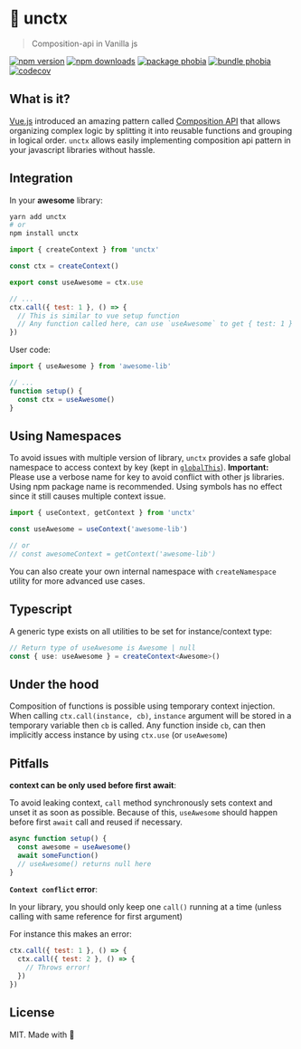 # 🍦 unctx

> Composition-api in Vanilla js

[![npm version][npm-v-src]][npm-v-href]
[![npm downloads][npm-dm-src]][npm-dm-href]
[![package phobia][packagephobia-src]][packagephobia-href]
[![bundle phobia][bundlephobia-src]][bundlephobia-href]
[![codecov][codecov-src]][codecov-href]

## What is it?

[Vue.js](https://vuejs.org) introduced an amazing pattern called [Composition API](https://v3.vuejs.org/guide/composition-api-introduction.html) that allows organizing complex logic by splitting it into reusable functions and grouping in logical order. `unctx` allows easily implementing composition api pattern in your javascript libraries without hassle.

## Integration

In your **awesome** library:

```bash
yarn add unctx
# or
npm install unctx
```

```js
import { createContext } from 'unctx'

const ctx = createContext()

export const useAwesome = ctx.use

// ...
ctx.call({ test: 1 }, () => {
  // This is similar to vue setup function
  // Any function called here, can use `useAwesome` to get { test: 1 }
})
```

User code:

```js
import { useAwesome } from 'awesome-lib'

// ...
function setup() {
  const ctx = useAwesome()
}
```

## Using Namespaces

To avoid issues with multiple version of library, `unctx` provides a safe global namespace to access context by key (kept in [`globalThis`](https://developer.mozilla.org/en-US/docs/Web/JavaScript/Reference/Global_Objects/globalThis)). **Important:** Please use a verbose name for key to avoid conflict with other js libraries. Using npm package name is recommended. Using symbols has no effect since it still causes multiple context issue.

```js
import { useContext, getContext } from 'unctx'

const useAwesome = useContext('awesome-lib')

// or
// const awesomeContext = getContext('awesome-lib')
```

You can also create your own internal namespace with `createNamespace` utility for more advanced use cases.

## Typescript

A generic type exists on all utilities to be set for instance/context type:

```ts
// Return type of useAwesome is Awesome | null
const { use: useAwesome } = createContext<Awesome>()
```

## Under the hood

Composition of functions is possible using temporary context injection. When calling `ctx.call(instance, cb)`, `instance` argument will be stored in a temporary variable then `cb` is called. Any function inside `cb`, can then implicitly access instance by using `ctx.use` (or `useAwesome`)

## Pitfalls

**context can be only used before first await**:

 To avoid leaking context, `call` method synchronously sets context and unset it as soon as possible. Because of this, `useAwesome` should happen before first `await` call and reused if necessary.

```js
async function setup() {
  const awesome = useAwesome()
  await someFunction()
  // useAwesome() returns null here
}
```

**`Context conflict` error**:

In your library, you should only keep one `call()` running at a time (unless calling with same reference for first argument)

For instance this makes an error:

```js
ctx.call({ test: 1 }, () => {
  ctx.call({ test: 2 }, () => {
    // Throws error!
  })
})
```

## License

MIT. Made with 💖

<!-- Refs -->
[npm-v-src]: https://flat.badgen.net/npm/v/unctx/latest
[npm-v-href]: https://npmjs.com/package/unctx

[npm-dm-src]: https://flat.badgen.net/npm/dm/unctx
[npm-dm-href]: https://npmjs.com/package/unctx

[packagephobia-src]: https://flat.badgen.net/packagephobia/install/unctx
[packagephobia-href]: https://packagephobia.now.sh/result?p=unctx

[bundlephobia-src]: https://flat.badgen.net/bundlephobia/min/unctx
[bundlephobia-href]: https://bundlephobia.com/result?p=unctx

[codecov-src]: https://flat.badgen.net/codecov/c/github/unjs/unctx/master
[codecov-href]: https://codecov.io/gh/unjs/unctx
